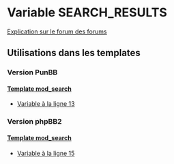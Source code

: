 # Variable SEARCH_RESULTS
[Explication sur le forum des forums](http://forum.forumactif.com/t294113-listing-des-variables#SEARCH_RESULTS)

## Utilisations dans les templates

### Version PunBB

#### [Template mod_search](punbb/mod_search.md)
* [Variable à la ligne 13](../punbb/mod_search.tpl#L13)

### Version phpBB2

#### [Template mod_search](subsilver/mod_search.md)
* [Variable à la ligne 15](../subsilver/mod_search.tpl#L15)